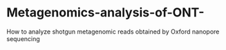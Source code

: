 # Metagenomics-analysis-of-ONT-
How to analyze shotgun metagenomic reads obtained by Oxford nanopore sequencing
